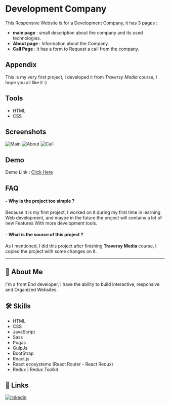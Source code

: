 
# Development Company

This Responsive Website is for a Development Company, it has 3 pages :

- **main page** : small description about the company and its used technologies.
- **About page** : Information about the Company.
- **Call Page** : it has a form to Request a call from the company.


## Appendix

This is my very first project, I developed it from *Traversy Media* course, I hope you all like it :)


## Tools

- HTML
- CSS
## Screenshots

![Main](https://github.com/AbdulrahmanIsmael/Development-Company/blob/main/screenshots/1.png)
![About](https://github.com/AbdulrahmanIsmael/Development-Company/blob/main/screenshots/2.png)
![Call](https://github.com/AbdulrahmanIsmael/Development-Company/blob/main/screenshots/3.png)


## Demo

Demo Link : [Click Here](https://web-development-zcompany.vercel.app)


## FAQ

#### - **Why is the project too simple ?**
Because it is my first project, I worked on it during my first time in learning Web development, and maybe in the future the project will contains a lot of new Features With more development tools.

#### - **What is the source of this project ?**
As I mentioned, I did this project after finishing **Traversy Media** course, I copied the project with some changes on it.

---

## 🚀 About Me
I'm a front End developer, I have the ability to build interactive, responsive and Organized Websites.

## 🛠 Skills
- HTML
- CSS
- JavaScript
- Sass
- PugJs
- GulpJs
- BootStrap
- React.js
- React ecosystems (React Router - React Redux)
- Redux | Redux Toolkit 

## 🔗 Links
[![linkedin](https://img.shields.io/badge/linkedin-0A66C2?style=for-the-badge&logo=linkedin&logoColor=white)](https://www.linkedin.com/in/abdulrahman-mohammed22/)
